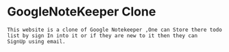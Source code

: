 # GoogleNoteKeeper Clone
```
This website is a clone of Google Notekeeper ,One can Store there todo list by sign In into it or if they are new to it then they can
SignUp using email.

```
